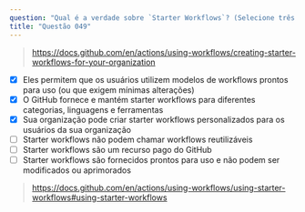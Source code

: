```yaml
---
question: "Qual é a verdade sobre `Starter Workflows`? (Selecione três.)"
title: "Questão 049"
---
```



> https://docs.github.com/en/actions/using-workflows/creating-starter-workflows-for-your-organization
- [x] Eles permitem que os usuários utilizem modelos de workflows prontos para uso (ou que exigem mínimas alterações)
- [x] O GitHub fornece e mantém starter workflows para diferentes categorias, linguagens e ferramentas
- [x] Sua organização pode criar starter workflows personalizados para os usuários da sua organização
- [ ] Starter workflows não podem chamar workflows reutilizáveis
- [ ] Starter workflows são um recurso pago do GitHub
- [ ] Starter workflows são fornecidos prontos para uso e não podem ser modificados ou aprimorados
> https://docs.github.com/en/actions/using-workflows/using-starter-workflows#using-starter-workflows
